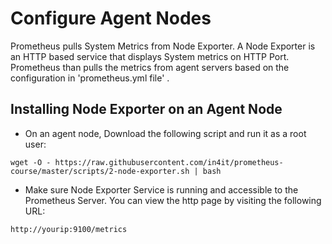 # Configure Agent Nodes

Prometheus pulls System Metrics from Node Exporter. A Node Exporter is an HTTP based service that displays System metrics on HTTP Port. Prometheus than pulls the metrics from agent servers based on the configuration in 'prometheus.yml file' .

## Installing Node Exporter on an Agent Node

* On an agent node, Download the following script and run it as a root user:

`wget -O - https://raw.githubusercontent.com/in4it/prometheus-course/master/scripts/2-node-exporter.sh | bash`

* Make sure Node Exporter Service is running and accessible to the Prometheus Server. You can view the http page by visiting the following URL:

`http://yourip:9100/metrics`

